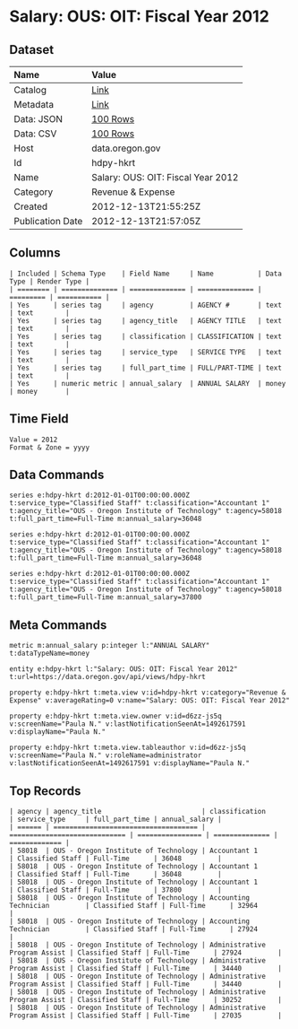# Salary: OUS: OIT: Fiscal Year 2012

## Dataset

| Name | Value |
| :--- | :---- |
| Catalog | [Link](https://catalog.data.gov/dataset/salary-ous-oit-fiscal-year-2012-6df43) |
| Metadata | [Link](https://data.oregon.gov/api/views/hdpy-hkrt) |
| Data: JSON | [100 Rows](https://data.oregon.gov/api/views/hdpy-hkrt/rows.json?max_rows=100) |
| Data: CSV | [100 Rows](https://data.oregon.gov/api/views/hdpy-hkrt/rows.csv?max_rows=100) |
| Host | data.oregon.gov |
| Id | hdpy-hkrt |
| Name | Salary: OUS: OIT: Fiscal Year 2012 |
| Category | Revenue & Expense |
| Created | 2012-12-13T21:55:25Z |
| Publication Date | 2012-12-13T21:57:05Z |

## Columns

```ls
| Included | Schema Type    | Field Name     | Name           | Data Type | Render Type |
| ======== | ============== | ============== | ============== | ========= | =========== |
| Yes      | series tag     | agency         | AGENCY #       | text      | text        |
| Yes      | series tag     | agency_title   | AGENCY TITLE   | text      | text        |
| Yes      | series tag     | classification | CLASSIFICATION | text      | text        |
| Yes      | series tag     | service_type   | SERVICE TYPE   | text      | text        |
| Yes      | series tag     | full_part_time | FULL/PART-TIME | text      | text        |
| Yes      | numeric metric | annual_salary  | ANNUAL SALARY  | money     | money       |
```

## Time Field

```ls
Value = 2012
Format & Zone = yyyy
```

## Data Commands

```ls
series e:hdpy-hkrt d:2012-01-01T00:00:00.000Z t:service_type="Classified Staff" t:classification="Accountant 1" t:agency_title="OUS - Oregon Institute of Technology" t:agency=58018 t:full_part_time=Full-Time m:annual_salary=36048

series e:hdpy-hkrt d:2012-01-01T00:00:00.000Z t:service_type="Classified Staff" t:classification="Accountant 1" t:agency_title="OUS - Oregon Institute of Technology" t:agency=58018 t:full_part_time=Full-Time m:annual_salary=36048

series e:hdpy-hkrt d:2012-01-01T00:00:00.000Z t:service_type="Classified Staff" t:classification="Accountant 1" t:agency_title="OUS - Oregon Institute of Technology" t:agency=58018 t:full_part_time=Full-Time m:annual_salary=37800
```

## Meta Commands

```ls
metric m:annual_salary p:integer l:"ANNUAL SALARY" t:dataTypeName=money

entity e:hdpy-hkrt l:"Salary: OUS: OIT: Fiscal Year 2012" t:url=https://data.oregon.gov/api/views/hdpy-hkrt

property e:hdpy-hkrt t:meta.view v:id=hdpy-hkrt v:category="Revenue & Expense" v:averageRating=0 v:name="Salary: OUS: OIT: Fiscal Year 2012"

property e:hdpy-hkrt t:meta.view.owner v:id=d6zz-js5q v:screenName="Paula N." v:lastNotificationSeenAt=1492617591 v:displayName="Paula N."

property e:hdpy-hkrt t:meta.view.tableauthor v:id=d6zz-js5q v:screenName="Paula N." v:roleName=administrator v:lastNotificationSeenAt=1492617591 v:displayName="Paula N."
```

## Top Records

```ls
| agency | agency_title                         | classification                | service_type     | full_part_time | annual_salary | 
| ====== | ==================================== | ============================= | ================ | ============== | ============= | 
| 58018  | OUS - Oregon Institute of Technology | Accountant 1                  | Classified Staff | Full-Time      | 36048         | 
| 58018  | OUS - Oregon Institute of Technology | Accountant 1                  | Classified Staff | Full-Time      | 36048         | 
| 58018  | OUS - Oregon Institute of Technology | Accountant 1                  | Classified Staff | Full-Time      | 37800         | 
| 58018  | OUS - Oregon Institute of Technology | Accounting Technician         | Classified Staff | Full-Time      | 32964         | 
| 58018  | OUS - Oregon Institute of Technology | Accounting Technician         | Classified Staff | Full-Time      | 27924         | 
| 58018  | OUS - Oregon Institute of Technology | Administrative Program Assist | Classified Staff | Full-Time      | 27924         | 
| 58018  | OUS - Oregon Institute of Technology | Administrative Program Assist | Classified Staff | Full-Time      | 34440         | 
| 58018  | OUS - Oregon Institute of Technology | Administrative Program Assist | Classified Staff | Full-Time      | 34440         | 
| 58018  | OUS - Oregon Institute of Technology | Administrative Program Assist | Classified Staff | Full-Time      | 30252         | 
| 58018  | OUS - Oregon Institute of Technology | Administrative Program Assist | Classified Staff | Full-Time      | 27035         | 
```